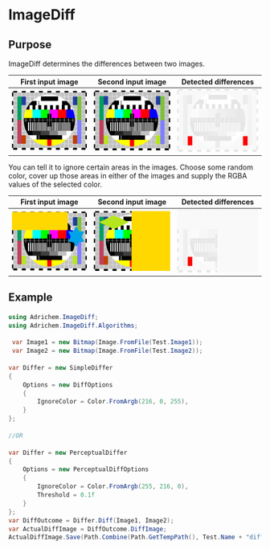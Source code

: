 # ImageDiff
## Purpose
ImageDiff determines the differences between two images.

| First input image  | Second input image | Detected differences |
| ------------- | ------------- |------------- |
| <img src="./TestImageDiff/Images/test1a.png" width="200">  | <img src="./TestImageDiff/Images/test1b.png" width="200">  | <img src="./TestImageDiff/Images/test1-result.png" width="200"> |

You can tell it to ignore certain areas in the images. 
Choose some random color, cover up those areas in either of the 
images and supply the RGBA values of the selected color. 

| First input image  | Second input image | Detected differences |
| ------------- | ------------- |------------- |
| <img src="./TestImageDiff/Images/test-ignorecolor-1.png" width="200">  | <img src="./TestImageDiff/Images/test-ignorecolor-2.png" width="200"> |  <img src="./TestImageDiff/Images/test-ignorecolor-result.png" width="200"> |

## Example
```csharp
using Adrichem.ImageDiff;
using Adrichem.ImageDiff.Algorithms;

 var Image1 = new Bitmap(Image.FromFile(Test.Image1));
 var Image2 = new Bitmap(Image.FromFile(Test.Image2));

var Differ = new SimpleDiffer
{
    Options = new DiffOptions
    {
        IgnoreColor = Color.FromArgb(216, 0, 255),
    }
};

//OR

var Differ = new PerceptualDiffer
{
    Options = new PerceptualDiffOptions
    {
        IgnoreColor = Color.FromArgb(255, 216, 0),
        Threshold = 0.1f
    }
};
var DiffOutcome = Differ.Diff(Image1, Image2);
var ActualDiffImage = DiffOutcome.DiffImage;
ActualDiffImage.Save(Path.Combine(Path.GetTempPath(), Test.Name + "diff.png"));

```
